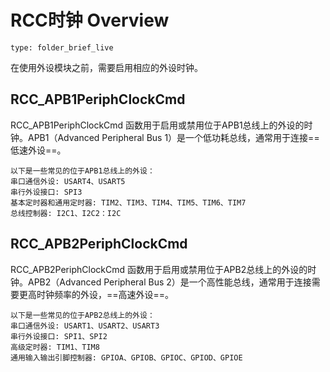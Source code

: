 # RCC时钟 Overview
 
```ccard
type: folder_brief_live
```
 
在使用外设模块之前，需要启用相应的外设时钟。

## RCC_APB1PeriphClockCmd
RCC_APB1PeriphClockCmd 函数用于启用或禁用位于APB1总线上的外设的时钟。APB1（Advanced Peripheral Bus 1）是一个低功耗总线，通常用于连接==低速外设==。

	以下是一些常见的位于APB1总线上的外设：
	串口通信外设: USART4、USART5
	串行外设接口: SPI3
	基本定时器和通用定时器: TIM2、TIM3、TIM4、TIM5、TIM6、TIM7
	总线控制器: I2C1、I2C2：I2C

## RCC_APB2PeriphClockCmd
RCC_APB2PeriphClockCmd 函数用于启用或禁用位于APB2总线上的外设的时钟。APB2（Advanced Peripheral Bus 2）是一个高性能总线，通常用于连接需要更高时钟频率的外设，==高速外设==。

	以下是一些常见的位于APB2总线上的外设：
	串口通信外设: USART1、USART2、USART3
	串行外设接口: SPI1、SPI2
	高级定时器: TIM1、TIM8
	通用输入输出引脚控制器: GPIOA、GPIOB、GPIOC、GPIOD、GPIOE